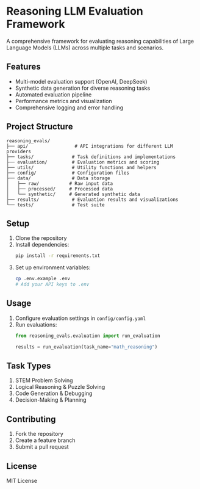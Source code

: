 # Reasoning LLM Evaluation Framework

A comprehensive framework for evaluating reasoning capabilities of Large Language Models (LLMs) across multiple tasks and scenarios.

## Features

- Multi-model evaluation support (OpenAI, DeepSeek)
- Synthetic data generation for diverse reasoning tasks
- Automated evaluation pipeline
- Performance metrics and visualization
- Comprehensive logging and error handling

## Project Structure

```
reasoning_evals/
├── api/                 # API integrations for different LLM providers
├── tasks/              # Task definitions and implementations
├── evaluation/         # Evaluation metrics and scoring
├── utils/              # Utility functions and helpers
├── config/             # Configuration files
├── data/               # Data storage
│   ├── raw/           # Raw input data
│   ├── processed/     # Processed data
│   └── synthetic/     # Generated synthetic data
├── results/            # Evaluation results and visualizations
└── tests/              # Test suite
```

## Setup

1. Clone the repository
2. Install dependencies:
   ```bash
   pip install -r requirements.txt
   ```
3. Set up environment variables:
   ```bash
   cp .env.example .env
   # Add your API keys to .env
   ```

## Usage

1. Configure evaluation settings in `config/config.yaml`
2. Run evaluations:
   ```python
   from reasoning_evals.evaluation import run_evaluation
   
   results = run_evaluation(task_name="math_reasoning")
   ```

## Task Types

1. STEM Problem Solving
2. Logical Reasoning & Puzzle Solving
3. Code Generation & Debugging
4. Decision-Making & Planning

## Contributing

1. Fork the repository
2. Create a feature branch
3. Submit a pull request

## License

MIT License
